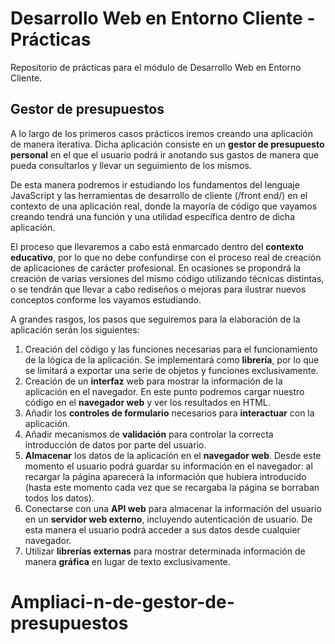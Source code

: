 # Desarrollo Web en Entorno Cliente - Prácticas
Repositorio de prácticas para el módulo de Desarrollo Web en Entorno Cliente.

## Gestor de presupuestos
A lo largo de los primeros casos prácticos iremos creando una aplicación de manera iterativa. Dicha aplicación consiste en un __gestor de presupuesto personal__ en el que el usuario podrá ir anotando sus gastos de manera que pueda consultarlos y llevar un seguimiento de los mismos.

De esta manera podremos ir estudiando los fundamentos del lenguaje JavaScript y las herramientas de desarrollo de cliente (/front end/) en el contexto de una aplicación real, donde la mayoría de código que vayamos creando tendrá una función y una utilidad específica dentro de dicha aplicación.

El proceso que llevaremos a cabo está enmarcado dentro del __contexto educativo__, por lo que no debe confundirse con el proceso real de creación de aplicaciones de carácter profesional. En ocasiones se propondrá la creación de varias versiones del mismo código utilizando técnicas distintas, o se tendrán que llevar a cabo rediseños o mejoras para ilustrar nuevos conceptos conforme los vayamos estudiando.

A grandes rasgos, los pasos que seguiremos para la elaboración de la aplicación serán los siguientes:

1. Creación del código y las funciones necesarias para el funcionamiento de la lógica de la aplicación. Se implementará como __librería__, por lo que se limitará a exportar una serie de objetos y funciones exclusivamente.
2. Creación de un __interfaz__ web para mostrar la información de la aplicación en el navegador. En este punto podremos cargar nuestro código en el __navegador web__ y ver los resultados en HTML.
3. Añadir los __controles de formulario__ necesarios para __interactuar__ con la aplicación.
4. Añadir mecanismos de __validación__ para controlar la correcta introducción de datos por parte del usuario.
5. __Almacenar__ los datos de la aplicación en el __navegador web__. Desde este momento el usuario podrá guardar su información en el navegador: al recargar la página aparecerá la información que hubiera introducido (hasta este momento cada vez que se recargaba la página se borraban todos los datos).
6. Conectarse con una __API web__ para almacenar la información del usuario en un __servidor web externo__, incluyendo autenticación de usuario. De esta manera el usuario podrá acceder a sus datos desde cualquier navegador.
7. Utilizar __librerías externas__ para mostrar determinada información de manera __gráfica__ en lugar de texto exclusivamente.
# Ampliaci-n-de-gestor-de-presupuestos
